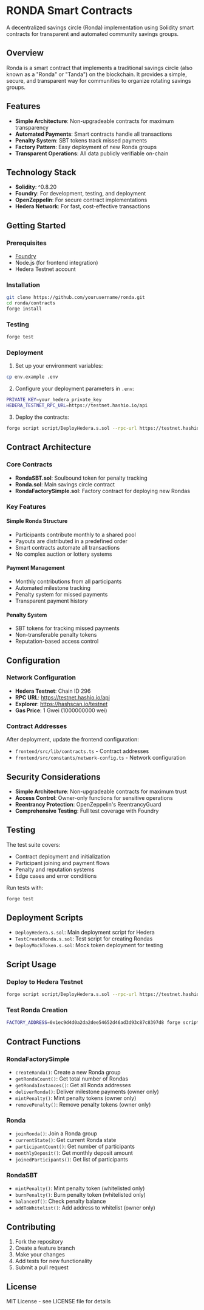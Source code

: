 # RONDA Smart Contracts

A decentralized savings circle (Ronda) implementation using Solidity smart contracts for transparent and automated community savings groups.

## Overview

Ronda is a smart contract that implements a traditional savings circle (also known as a "Ronda" or "Tanda") on the blockchain. It provides a simple, secure, and transparent way for communities to organize rotating savings groups.

## Features

- **Simple Architecture**: Non-upgradeable contracts for maximum transparency
- **Automated Payments**: Smart contracts handle all transactions
- **Penalty System**: SBT tokens track missed payments
- **Factory Pattern**: Easy deployment of new Ronda groups
- **Transparent Operations**: All data publicly verifiable on-chain

## Technology Stack

- **Solidity**: ^0.8.20
- **Foundry**: For development, testing, and deployment
- **OpenZeppelin**: For secure contract implementations
- **Hedera Network**: For fast, cost-effective transactions

## Getting Started

### Prerequisites

- [Foundry](https://getfoundry.sh/)
- Node.js (for frontend integration)
- Hedera Testnet account

### Installation

```bash
git clone https://github.com/yourusername/ronda.git
cd ronda/contracts
forge install
```

### Testing

```bash
forge test
```

### Deployment

1. Set up your environment variables:
```bash
cp env.example .env
```

2. Configure your deployment parameters in `.env`:
```bash
PRIVATE_KEY=your_hedera_private_key
HEDERA_TESTNET_RPC_URL=https://testnet.hashio.io/api
```

3. Deploy the contracts:
```bash
forge script script/DeployHedera.s.sol --rpc-url https://testnet.hashio.io/api --broadcast --gas-price 1000000000 --legacy
```

## Contract Architecture

### Core Contracts

- **RondaSBT.sol**: Soulbound token for penalty tracking
- **Ronda.sol**: Main savings circle contract
- **RondaFactorySimple.sol**: Factory contract for deploying new Rondas

### Key Features

#### Simple Ronda Structure
- Participants contribute monthly to a shared pool
- Payouts are distributed in a predefined order
- Smart contracts automate all transactions
- No complex auction or lottery systems

#### Payment Management
- Monthly contributions from all participants
- Automated milestone tracking
- Penalty system for missed payments
- Transparent payment history

#### Penalty System
- SBT tokens for tracking missed payments
- Non-transferable penalty tokens
- Reputation-based access control

## Configuration

### Network Configuration
- **Hedera Testnet**: Chain ID 296
- **RPC URL**: https://testnet.hashio.io/api
- **Explorer**: https://hashscan.io/testnet
- **Gas Price**: 1 Gwei (1000000000 wei)

### Contract Addresses
After deployment, update the frontend configuration:
- `frontend/src/lib/contracts.ts` - Contract addresses
- `frontend/src/constants/network-config.ts` - Network configuration

## Security Considerations

- **Simple Architecture**: Non-upgradeable contracts for maximum trust
- **Access Control**: Owner-only functions for sensitive operations
- **Reentrancy Protection**: OpenZeppelin's ReentrancyGuard
- **Comprehensive Testing**: Full test coverage with Foundry

## Testing

The test suite covers:
- Contract deployment and initialization
- Participant joining and payment flows
- Penalty and reputation systems
- Edge cases and error conditions

Run tests with:
```bash
forge test
```

## Deployment Scripts

- `DeployHedera.s.sol`: Main deployment script for Hedera
- `TestCreateRonda.s.sol`: Test script for creating Rondas
- `DeployMockToken.s.sol`: Mock token deployment for testing

## Script Usage

### Deploy to Hedera Testnet
```bash
forge script script/DeployHedera.s.sol --rpc-url https://testnet.hashio.io/api --broadcast --gas-price 1000000000 --legacy
```

### Test Ronda Creation
```bash
FACTORY_ADDRESS=0x1ec9d4d0a2da2dee54652d46ad3d93c87c8397d8 forge script script/TestCreateRonda.s.sol --rpc-url https://testnet.hashio.io/api --broadcast --gas-price 1000000000 --legacy
```

## Contract Functions

### RondaFactorySimple
- `createRonda()`: Create a new Ronda group
- `getRondaCount()`: Get total number of Rondas
- `getRondaInstances()`: Get all Ronda addresses
- `deliverRonda()`: Deliver milestone payments (owner only)
- `mintPenalty()`: Mint penalty tokens (owner only)
- `removePenalty()`: Remove penalty tokens (owner only)

### Ronda
- `joinRonda()`: Join a Ronda group
- `currentState()`: Get current Ronda state
- `participantCount()`: Get number of participants
- `monthlyDeposit()`: Get monthly deposit amount
- `joinedParticipants()`: Get list of participants

### RondaSBT
- `mintPenalty()`: Mint penalty token (whitelisted only)
- `burnPenalty()`: Burn penalty token (whitelisted only)
- `balanceOf()`: Check penalty balance
- `addToWhitelist()`: Add address to whitelist (owner only)

## Contributing

1. Fork the repository
2. Create a feature branch
3. Make your changes
4. Add tests for new functionality
5. Submit a pull request

## License

MIT License - see LICENSE file for details 